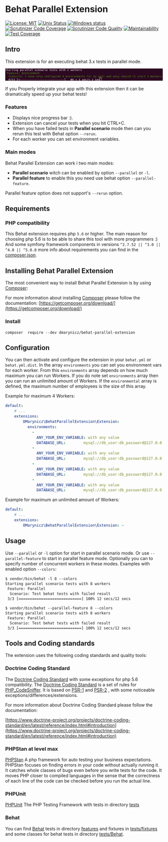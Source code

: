 # Behat Parallel Extension

[![License: MIT](https://img.shields.io/badge/License-MIT-yellow.svg)](https://github.com/Daniel-Marynicz/BehatParallelExtension/blob/master/LICENSE)
[![Unix Status](https://img.shields.io/travis/com/Daniel-Marynicz/BehatParallelExtension)](https://travis-ci.com/Daniel-Marynicz/BehatParallelExtension)
[![Windows status](https://ci.appveyor.com/api/projects/status/i2y6sjmi6ae0xa7l/branch/master?svg=true)](https://ci.appveyor.com/project/Daniel-Marynicz/behat-parallel-extension/branch/master)
[![Scrutinizer Code Coverage](https://img.shields.io/scrutinizer/coverage/g/Daniel-Marynicz/BehatParallelExtension)](https://scrutinizer-ci.com/g/Daniel-Marynicz/BehatParallelExtension/?branch=master)
[![Scrutinizer Code Quality](https://img.shields.io/scrutinizer/quality/g/Daniel-Marynicz/BehatParallelExtension)](https://scrutinizer-ci.com/g/Daniel-Marynicz/BehatParallelExtension/?branch=master)
[![Maintainability](https://api.codeclimate.com/v1/badges/82e68e2002a9ab8840ef/maintainability)](https://codeclimate.com/github/Daniel-Marynicz/BehatParallelExtension/maintainability)
[![Test Coverage](https://api.codeclimate.com/v1/badges/82e68e2002a9ab8840ef/test_coverage)](https://codeclimate.com/github/Daniel-Marynicz/BehatParallelExtension/test_coverage)

## Intro

This extension is for an executing behat 3.x tests in parallel mode.

![Behat Parallel Runner](parallel.apng?raw=true "Behat Parallel Extension with parallel mode enabled")

If you Properly integrate your app with this extension then it can be dramatically speed up your behat tests!

### Features

* Displays nice progress bar :).
* Extension can cancel your tests when you hit CTRL+C.
* When you have failed tests in **Parallel scenario** mode then can you rerun this test with Behat option `--rerun`.
* For each worker you can set environment variables.

### Main modes

Behat Parallel Extension can work i two main modes:

* **Parallel scenario** witch can be enabled by option `--parallel` or  `-l`.
* **Parallel feature** to enable this you need use behat option `--parallel-feature`.

 Parallel feature option does not support's `--rerun` option.

## Requirements

### PHP compatibility

This Behat extension requires php `5.6` or higher.
The main reason for choosing php 5.6 is to be able to share this tool with more programmers :)
And some symfony framework components in versions `^2.7.52 || ^3.0 || ^4.0 || ^5.0.8` more info about requirements
you can find in the [composer.json](composer.json).

## Installing Behat Parallel Extension

The most convenient way to install Behat Parallel Extension is by using [Composer]:

For more information about installing [Composer] please follow the documentation:
[https://getcomposer.org/download/](https://getcomposer.org/download/)

### Install

```
composer  require --dev dmarynicz/behat-parallel-extension
```

## Configuration

You can then activate and configure the extension in your `behat.yml` or `behat.yml.dist`.
In the array `environments` you can set you environment vars for each worker.
From this `environments` array depends on how much maximum you can run Workers.
If you do note set  `environments` array  then you can run an unlimited amount of Workers.
If the `environmental` array is defined, the maximum number of employees is the size of this array.

Example for maximum 4 Workers:

```yaml
default:
    # ...
    extensions:
        DMarynicz\BehatParallelExtension\Extension:
          environments:
            -
              ANY_YOUR_ENV_VARIABLE: with any value
              DATABASE_URL:        mysql://db_user:db_password@127.0.0.1:3306/db_name_00?serverVersion=5.7
            -
              ANY_YOUR_ENV_VARIABLE: with any value
              DATABASE_URL:        mysql://db_user:db_password@127.0.0.1:3306/db_name_01?serverVersion=5.7
            -
              ANY_YOUR_ENV_VARIABLE: with any value
              DATABASE_URL:        mysql://db_user:db_password@127.0.0.1:3306/db_name_02?serverVersion=5.7
            -
              ANY_YOUR_ENV_VARIABLE: with any value
              DATABASE_URL:        mysql://db_user:db_password@127.0.0.1:3306/db_name_03?serverVersion=5.7

```

Example for maximum an unlimited amount of Workers:

 ```yaml
 default:
     # ...
     extensions:
         DMarynicz\BehatParallelExtension\Extension: ~
 ```

## Usage

Use `--parallel` or `-l` option for start in parallel scenario mode.
  Or use `--parallel-feature` to start in parallel feature mode.
  Optionally you can to specify number of concurrent workers in these modes.
  Examples with enabled option `--colors`:

  ```
  $ vendor/bin/behat -l 8 --colors
  Starting parallel scenario tests with 8 workers
   Feature: Parallel
    Scenario: Test behat tests with failed result
   3/3 [============================] 100% 12 secs/12 secs
  ```

  ```
  $ vendor/bin/behat --parallel-feature 8 --colors
  Starting parallel scenario tests with 8 workers
   Feature: Parallel
    Scenario: Test behat tests with failed result
   3/3 [============================] 100% 12 secs/12 secs
  ```

## Tools and Coding standards

The extension uses the following coding standards and quality tools:

### Doctrine Coding Standard

 The [Doctrine Coding Standard] with some exceptions for php 5.6 compatibility.
 The [Doctrine Coding Standard] is a set of rules for [PHP_CodeSniffer]. It is based on [PSR-1]
 and [PSR-2] , with some noticeable exceptions/differences/extensions.

 For more information about Doctrine Coding Standard please follow the documentation:

 [https://www.doctrine-project.org/projects/doctrine-coding-standard/en/latest/reference/index.html#introduction](https://www.doctrine-project.org/projects/doctrine-coding-standard/en/latest/reference/index.html#introduction)

### PHPStan at level max

 [PHPStan] A php framework for auto testing your business expectations. PHPStan focuses on finding errors in your
 code without actually running it. It catches whole classes of bugs even before you write tests for the code.
  It moves PHP closer to compiled languages in the sense that the correctness of each line of the code can be checked
   before you run the actual line.

### PHPUnit

 [PHPUnit] The PHP Testing Framework with tests in directory [tests](tests)

### Behat

You can find [Behat] tests in directory [features](features)  and fixtures in [tests/fixtures](tests/fixtures) and some
classes for behat tests in directory [tests/Behat](tests/Behat).

[//]: #
   [PHP]: <https://www.php.net>
   [Symfony]: <http://symfony.com>
   [PHPUnit]: <https://phpunit.de>
   [Composer]: <https://getcomposer.org>
   [PHP_CodeSniffer]:  <https://github.com/squizlabs/PHP_CodeSniffer>
   [PHPStan]:   <https://github.com/phpstan/phpstan>
   [Doctrine Coding Standard]:   <https://www.doctrine-project.org/projects/doctrine-coding-standard/en/6.0/reference/index.html#introduction>
   [PSR-2]: <https://www.php-fig.org/psr/psr-2/>
   [PSR-1]: <https://www.php-fig.org/psr/psr-1/>
   [Behat]: <https://behat.org/>
 